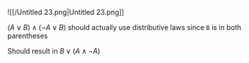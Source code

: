 ![[/Untitled 23.png|Untitled 23.png]]

$(A \vee B) \wedge (\neg A \vee B)$﻿ should actually use distributive laws since `B` is in both parentheses

Should result in $B \vee (A \wedge\neg A)$